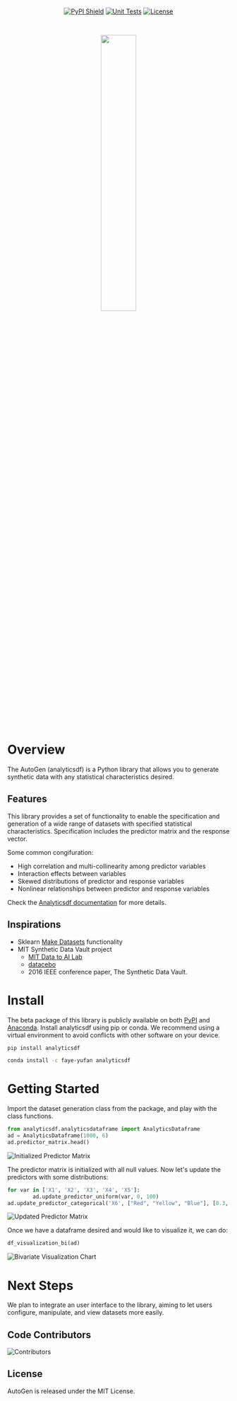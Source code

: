 <div align="center">
<br/>

[![PyPI Shield](https://img.shields.io/pypi/v/analyticsdf?color=blue)](https://pypi.org/project/analyticsdf/)
[![Unit Tests](https://github.com/Faye-yufan/analytics-dataset/actions/workflows/unit.yml/badge.svg?branch=main)](https://github.com/Faye-yufan/analytics-dataset/actions/workflows/unit.yml?query=branch%3Amain)
[![License](https://img.shields.io/github/license/Faye-yufan/analytics-dataset)](https://github.com/Faye-yufan/analytics-dataset/blob/edit-readme/LICENSE)

<div align="center">
<br/>
<p align="center">
<a href="https://github.com/Faye-yufan/analytics-dataset/">
<img align="center" width=40% src="https://github.com/Faye-yufan/analytics-dataset/blob/edit-readme/docs/images/autogen-logo.png"></img>
</a>
</p>
</div>

</div>

# Overview
The AutoGen (analyticsdf) is a Python library that allows you to generate synthetic data with any statistical characteristics desired.

## Features
This library provides a set of functionality to enable the specification and generation of a wide range of datasets with specified statistical characteristics. Specification includes the predictor matrix and the response vector.

Some common congifuration:
* High correlation and multi-collinearity among predictor variables
* Interaction effects between variables
* Skewed distributions of predictor and response variables
* Nonlinear relationships between predictor and response variables

Check the [Analyticsdf documentation](https://faye-yufan.github.io/analytics-dataset/) for more details.

## Inspirations
* Sklearn [Make Datasets](https://scikit-learn.org/stable/datasets/sample_generators.html) functionality
* MIT Synthetic Data Vault project
  * [MIT Data to AI Lab](https://dai.lids.mit.edu/)
  * [datacebo](https://datacebo.com/)
  * 2016 IEEE conference paper, The Synthetic Data Vault. 


# Install
The beta package of this library is publicly available on both [PyPI](https://pypi.org/project/analyticsdf/) and [Anaconda](https://anaconda.org/faye-yufan/analyticsdf).
Install analyticsdf using pip or conda. We recommend using a virtual environment to avoid conflicts with other software on your device.

```bash
pip install analyticsdf
```

```bash
conda install -c faye-yufan analyticsdf
```

# Getting Started
Import the dataset generation class from the package, and play with the class functions.

```python
from analyticsdf.analyticsdataframe import AnalyticsDataframe
ad = AnalyticsDataframe(1000, 6)
ad.predictor_matrix.head()
```

![Initialized Predictor Matrix](https://github.com/Faye-yufan/analytics-dataset/blob/edit-readme/docs/images/initialized-predictor-matrix.png)

The predictor matrix is initialized with all null values.
Now let's update the predictors with some distributions:

```python
for var in ['X1', 'X2', 'X3', 'X4', 'X5']:
        ad.update_predictor_uniform(var, 0, 100)
ad.update_predictor_categorical('X6', ["Red", "Yellow", "Blue"], [0.3, 0.4, 0.3])
```

![Updated Predictor Matrix](https://github.com/Faye-yufan/analytics-dataset/blob/edit-readme/docs/images/updated-predictor-matrix.png)

Once we have a dataframe desired and would like to visualize it, we can do:

```python
df_visualization_bi(ad)
```

![Bivariate Visualization Chart](https://github.com/Faye-yufan/analytics-dataset/blob/edit-readme/docs/images/bivariate-vis.png)


# Next Steps
We plan to integrate an user interface to the library, aiming to let users configure, manipulate, and view datasets more easily.


## Code Contributors
![Contributors](https://github.com/Faye-yufan/analytics-dataset/blob/edit-readme/docs/images/contributors.png)

## License
AutoGen is released under the MIT License.





